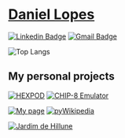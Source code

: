 # [Daniel Lopes](https://danielcreeklear.github.io/DanielCreeklear/)

[![Linkedin Badge](https://img.shields.io/badge/-Daniel-blue?style=flat-square&logo=Linkedin&logoColor=white&link=https://www.linkedin.com/in/ddaniellopessoares/)](https://www.linkedin.com/in/ddaniellopessoares/)
[![Gmail Badge](https://img.shields.io/badge/-ddanielssoares@gmail.com-c14438?style=flat-square&logo=Gmail&logoColor=white&link=mailto:ddanielssoares@gmail.com)](mailto:ddanielssoares@gmail.com)

![Top Langs](https://github-readme-stats-sigma-five.vercel.app/api/top-langs/?username=DanielCreeklear&layout=compact&theme=dracula&hide=jupyter%20notebook%2Chtml&langs_count=4)

## My personal projects

[![HEXPOD](https://github-readme-stats-sigma-five.vercel.app/api/pin/?username=DanielCreeklear&repo=HEXPOD&theme=dracula)](https://github.com/DanielCreeklear/HEXPOD) [![CHIP-8 Emulator](https://github-readme-stats-sigma-five.vercel.app/api/pin/?username=DanielCreeklear&repo=chip8_emulator&theme=dracula)](https://github.com/DanielCreeklear/chip8_emulator) 

[![My page](https://github-readme-stats-sigma-five.vercel.app/api/pin/?username=DanielCreeklear&repo=DanielCreeklear&theme=dracula)](https://danielcreeklear.github.io/DanielCreeklear/) [![pyWikipedia](https://github-readme-stats-sigma-five.vercel.app/api/pin/?username=DanielCreeklear&repo=pyWikipedia&theme=dracula)](https://github.com/DanielCreeklear/pyWikipedia)

[![Jardim de Hillune](https://github-readme-stats-sigma-five.vercel.app/api/pin/?username=DanielCreeklear&repo=JardimDeHillune&theme=dracula)](https://github.com/DanielCreeklear/JardimDeHillune)
